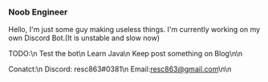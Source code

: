 ### Noob Engineer

Hello, I'm just some guy making useless things.
I'm currently working on my own Discord Bot.(It is unstable and slow now)

TODO:\n
  Test the bot\n
  Learn Java\n
  Keep post something on Blog\n\n
  
Conatct:\n
  Discord: resc863#0381\n
  Email:resc863@gmail.com\n\n

<!--
**resc863/resc863** is a ✨ _special_ ✨ repository because its `README.md` (this file) appears on your GitHub profile.

Here are some ideas to get you started:

- 🔭 I’m currently working on ...
- 🌱 I’m currently learning ...
- 👯 I’m looking to collaborate on ...
- 🤔 I’m looking for help with ...
- 💬 Ask me about ...
- 📫 How to reach me: ...
- 😄 Pronouns: ...
- ⚡ Fun fact: ...
-->
